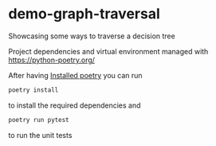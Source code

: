 # demo-graph-traversal
Showcasing some ways to traverse a decision tree

Project dependencies and virtual environment managed with https://python-poetry.org/

After having [Installed poetry](https://python-poetry.org/docs/master/#installing-with-the-official-installer) you can run

```bash
poetry install
```

to install the required dependencies and

```bash
poetry run pytest
```

to run the unit tests